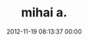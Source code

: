 ---
title: "mihai a."
date: 2012-11-19 08:13:37 00:00
permalink: /_mihaita
twitter: "_mihaita"
likes: [1271]
id: 1577
gravatar: "http://www.gravatar.com/avatar/267bd151ad3514fbaee8cf1fb66994fe"
---